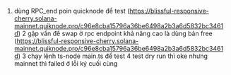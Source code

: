 1. dùng RPC_end poin quicknode  để test
 (https://blissful-responsive-cherry.solana-mainnet.quiknode.pro/c96e8cba15796a36be6498a2b3a6d5832bc3461d)
2 gặp vấn đề swap ở rpc endpoint khả năng cao là dùng bản free
  (https://blissful-responsive-cherry.solana-mainnet.quiknode.pro/c96e8cba15796a36be6498a2b3a6d5832bc3461d)
3  chạy lệnh ts-node main.ts để test
4 test dry run thì oke nhưng mainnet thì failed ở lỗi ký cuối cùng

